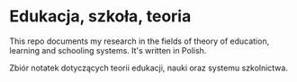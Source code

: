# Edukacja, szkoła, teoria

This repo documents my research in the fields of theory of education, learning and schooling systems. It's written in Polish.

Zbiór notatek dotyczących teorii edukacji, nauki oraz systemu szkolnictwa.
